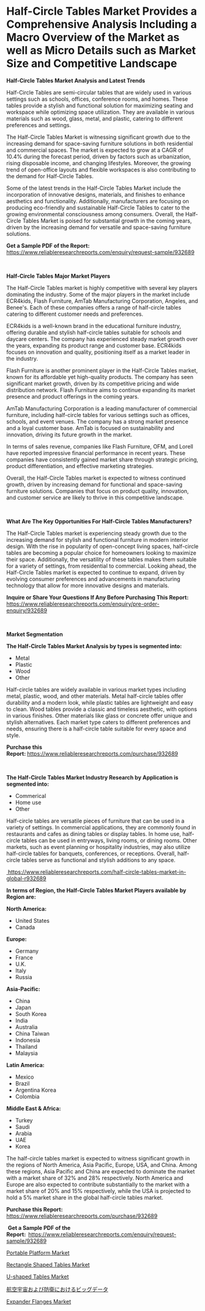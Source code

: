 <p><h1>Half-Circle Tables Market Provides a Comprehensive Analysis Including a Macro Overview of the Market as well as Micro Details such as Market Size and Competitive Landscape</h1></p><p><strong>Half-Circle Tables Market Analysis and Latest Trends</strong></p>
<p><p>Half-Circle Tables are semi-circular tables that are widely used in various settings such as schools, offices, conference rooms, and homes. These tables provide a stylish and functional solution for maximizing seating and workspace while optimizing space utilization. They are available in various materials such as wood, glass, metal, and plastic, catering to different preferences and settings.</p><p>The Half-Circle Tables Market is witnessing significant growth due to the increasing demand for space-saving furniture solutions in both residential and commercial spaces. The market is expected to grow at a CAGR of 10.4% during the forecast period, driven by factors such as urbanization, rising disposable income, and changing lifestyles. Moreover, the growing trend of open-office layouts and flexible workspaces is also contributing to the demand for Half-Circle Tables.</p><p>Some of the latest trends in the Half-Circle Tables Market include the incorporation of innovative designs, materials, and finishes to enhance aesthetics and functionality. Additionally, manufacturers are focusing on producing eco-friendly and sustainable Half-Circle Tables to cater to the growing environmental consciousness among consumers. Overall, the Half-Circle Tables Market is poised for substantial growth in the coming years, driven by the increasing demand for versatile and space-saving furniture solutions.</p></p>
<p><strong>Get a Sample PDF of the Report:&nbsp;</strong> <a href="https://www.reliableresearchreports.com/enquiry/request-sample/932689">https://www.reliableresearchreports.com/enquiry/request-sample/932689</a></p>
<p>&nbsp;</p>
<p><strong>Half-Circle Tables Major Market Players</strong></p>
<p><p>The Half-Circle Tables market is highly competitive with several key players dominating the industry. Some of the major players in the market include ECR4kids, Flash Furniture, AmTab Manufacturing Corporation, Angeles, and Benee's. Each of these companies offers a range of half-circle tables catering to different customer needs and preferences.</p><p>ECR4kids is a well-known brand in the educational furniture industry, offering durable and stylish half-circle tables suitable for schools and daycare centers. The company has experienced steady market growth over the years, expanding its product range and customer base. ECR4kids focuses on innovation and quality, positioning itself as a market leader in the industry.</p><p>Flash Furniture is another prominent player in the Half-Circle Tables market, known for its affordable yet high-quality products. The company has seen significant market growth, driven by its competitive pricing and wide distribution network. Flash Furniture aims to continue expanding its market presence and product offerings in the coming years.</p><p>AmTab Manufacturing Corporation is a leading manufacturer of commercial furniture, including half-circle tables for various settings such as offices, schools, and event venues. The company has a strong market presence and a loyal customer base. AmTab is focused on sustainability and innovation, driving its future growth in the market.</p><p>In terms of sales revenue, companies like Flash Furniture, OFM, and Lorell have reported impressive financial performance in recent years. These companies have consistently gained market share through strategic pricing, product differentiation, and effective marketing strategies.</p><p>Overall, the Half-Circle Tables market is expected to witness continued growth, driven by increasing demand for functional and space-saving furniture solutions. Companies that focus on product quality, innovation, and customer service are likely to thrive in this competitive landscape.</p></p>
<p>&nbsp;</p>
<p><strong>What Are The Key Opportunities For Half-Circle Tables Manufacturers?</strong></p>
<p><p>The Half-Circle Tables market is experiencing steady growth due to the increasing demand for stylish and functional furniture in modern interior design. With the rise in popularity of open-concept living spaces, half-circle tables are becoming a popular choice for homeowners looking to maximize their space. Additionally, the versatility of these tables makes them suitable for a variety of settings, from residential to commercial. Looking ahead, the Half-Circle Tables market is expected to continue to expand, driven by evolving consumer preferences and advancements in manufacturing technology that allow for more innovative designs and materials.</p></p>
<p><strong>Inquire or Share Your Questions If Any Before Purchasing This Report:</strong> <a href="https://www.reliableresearchreports.com/enquiry/pre-order-enquiry/932689">https://www.reliableresearchreports.com/enquiry/pre-order-enquiry/932689</a></p>
<p>&nbsp;</p>
<p><strong>Market Segmentation</strong></p>
<p><strong>The Half-Circle Tables Market Analysis by types is segmented into:</strong></p>
<p><ul><li>Metal</li><li>Plastic</li><li>Wood</li><li>Other</li></ul></p>
<p><p>Half-circle tables are widely available in various market types including metal, plastic, wood, and other materials. Metal half-circle tables offer durability and a modern look, while plastic tables are lightweight and easy to clean. Wood tables provide a classic and timeless aesthetic, with options in various finishes. Other materials like glass or concrete offer unique and stylish alternatives. Each market type caters to different preferences and needs, ensuring there is a half-circle table suitable for every space and style.</p></p>
<p><strong>Purchase this Report:&nbsp;</strong><a href="https://www.reliableresearchreports.com/purchase/932689">https://www.reliableresearchreports.com/purchase/932689</a></p>
<p>&nbsp;</p>
<p><strong>The Half-Circle Tables Market Industry Research by Application is segmented into:</strong></p>
<p><ul><li>Commerical</li><li>Home use</li><li>Other</li></ul></p>
<p><p>Half-circle tables are versatile pieces of furniture that can be used in a variety of settings. In commercial applications, they are commonly found in restaurants and cafes as dining tables or display tables. In home use, half-circle tables can be used in entryways, living rooms, or dining rooms. Other markets, such as event planning or hospitality industries, may also utilize half-circle tables for banquets, conferences, or receptions. Overall, half-circle tables serve as functional and stylish additions to any space.</p></p>
<p><a href="https://www.reliableresearchreports.com/half-circle-tables-market-in-global-r932689">&nbsp;https://www.reliableresearchreports.com/half-circle-tables-market-in-global-r932689</a></p>
<p><strong>In terms of Region, the Half-Circle Tables Market Players available by Region are:</strong></p>
<p>
    <p> <strong> North America: </strong>
        <ul>
            <li>United States</li>
            <li>Canada</li>
        </ul>
        </p> 
    <p> <strong> Europe: </strong>
        <ul>
            <li>Germany</li>
            <li>France</li>
            <li>U.K.</li>
            <li>Italy</li>
            <li>Russia</li>
        </ul>
        </p> 
    <p> <strong> Asia-Pacific: </strong>
        <ul>
            <li>China</li>
            <li>Japan</li>
            <li>South Korea</li>
            <li>India</li>
            <li>Australia</li>
            <li>China Taiwan</li>
            <li>Indonesia</li>
            <li>Thailand</li>
            <li>Malaysia</li>
        </ul>
        </p> 
    <p> <strong> Latin America: </strong>
        <ul>
            <li>Mexico</li>
            <li>Brazil</li>
            <li>Argentina Korea</li>
            <li>Colombia</li>
        </ul>
        </p> 
    <p> <strong> Middle East & Africa: </strong>
        <ul>
            <li>Turkey</li>
            <li>Saudi</li>
            <li>Arabia</li>
            <li>UAE</li>
            <li>Korea</li>
        </ul>
    </p>
    </p>
<p><p>The half-circle tables market is expected to witness significant growth in the regions of North America, Asia Pacific, Europe, USA, and China. Among these regions, Asia Pacific and China are expected to dominate the market with a market share of 32% and 28% respectively. North America and Europe are also expected to contribute substantially to the market with a market share of 20% and 15% respectively, while the USA is projected to hold a 5% market share in the global half-circle tables market.</p></p>
<p><strong>Purchase this Report: </strong><a href="https://www.reliableresearchreports.com/purchase/932689">https://www.reliableresearchreports.com/purchase/932689</a></p>
<p>&nbsp;<strong>Get a Sample PDF of the Report:&nbsp;&nbsp;</strong><a href="https://www.reliableresearchreports.com/enquiry/request-sample/932689">https://www.reliableresearchreports.com/enquiry/request-sample/932689</a></p>
<p><strong></strong></p>
<p><p><a href="https://www.linkedin.com/pulse/portable-platform-market-furnishes-information-share-trends-growth-netif">Portable Platform Market</a></p><p><a href="https://github.com/Valeridd446677/Market-Research-Report-List-1/blob/main/rectangle-shaped-tables-market.md">Rectangle Shaped Tables Market</a></p><p><a href="https://github.com/IzaiahBartell/Market-Research-Report-List-1/blob/main/u-shaped-tables-market.md">U-shaped Tables Market</a></p><p><a href="https://github.com/DayanaRunolfsdottir/Market-Research-Report-List-1/blob/main/402913683558.md">航空宇宙および防衛におけるビッグデータ</a></p><p><a href="https://www.linkedin.com/pulse/expander-flanges-market-outlook-industry-overview-forecast-asb4e">Expander Flanges Market</a></p></p>